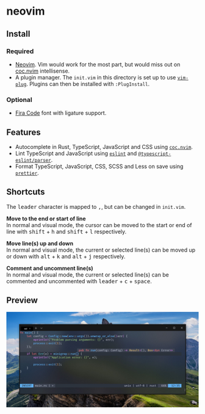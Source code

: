 # neovim

## Install

### Required
* [Neovim](https://github.com/neovim/neovim). Vim would work for the most part, but would miss out on [coc.nvim](https://github.com/neoclide/coc.nvim) intellisense.
* A plugin manager. The `init.vim` in this directory is set up to use [`vim-plug`](https://github.com/junegunn/vim-plug). Plugins can then be installed with `:PlugInstall`.

### Optional
* [Fira Code](https://github.com/tonsky/FiraCode) font with ligature support. 

## Features
* Autocomplete in Rust, TypeScript, JavaScript and CSS using [`coc.nvim`](https://github.com/neoclide/coc.nvim).
* Lint TypeScript and JavaScript using [`eslint`](https://github.com/eslint/eslint) and [`@typescript-eslint/parser`](https://github.com/typescript-eslint/typescript-eslint).
* Format TypeScript, JavaScript, CSS, SCSS and Less on save using [`prettier`](https://github.com/prettier/prettier).

## Shortcuts
The <kbd>leader</kbd> character is mapped to <kbd>,</kbd>, but can be changed in `init.vim`.

**Move to the end or start of line**  
In normal and visual mode, the cursor can be moved to the start or end of line with <kbd>shift</kbd> + <kbd>h</kbd> and <kbd>shift</kbd> + <kbd>l</kbd> respectively.

**Move line(s) up and down**  
In normal and visual mode, the current or selected line(s) can be moved up or down with <kbd>alt</kbd> + <kbd>k</kbd> and <kbd>alt</kbd> + <kbd>j</kbd> respectively.

**Comment and uncomment line(s)**  
In normal and visual mode, the current or selected line(s) can be commented and uncommented with <kbd>leader</kbd> + <kbd>c</kbd> + <kbd>space</kbd>. 

## Preview
![Screenshot of editor](./../../images/editor_nvim.jpg)

